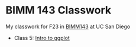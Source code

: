 # BIMM 143 Classwork
My classwork for F23 in [BIMM143](https://bioboot.github.io/bimm143_F23/) at UC San Diego

- Class 5: [Intro to ggplot](https://github.com/maripuff/bimm143_github/blob/main/class05/class05.md) 
